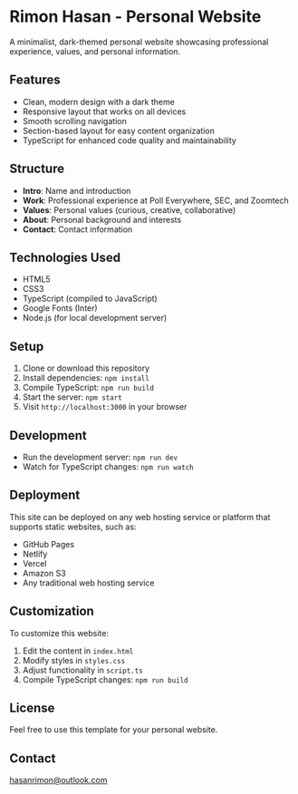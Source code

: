 # Rimon Hasan - Personal Website

A minimalist, dark-themed personal website showcasing professional experience, values, and personal information.

## Features

- Clean, modern design with a dark theme
- Responsive layout that works on all devices
- Smooth scrolling navigation
- Section-based layout for easy content organization
- TypeScript for enhanced code quality and maintainability

## Structure

- **Intro**: Name and introduction
- **Work**: Professional experience at Poll Everywhere, SEC, and Zoomtech
- **Values**: Personal values (curious, creative, collaborative)
- **About**: Personal background and interests
- **Contact**: Contact information

## Technologies Used

- HTML5
- CSS3
- TypeScript (compiled to JavaScript)
- Google Fonts (Inter)
- Node.js (for local development server)

## Setup

1. Clone or download this repository
2. Install dependencies: `npm install`
3. Compile TypeScript: `npm run build`
4. Start the server: `npm start`
5. Visit `http://localhost:3000` in your browser

## Development

- Run the development server: `npm run dev`
- Watch for TypeScript changes: `npm run watch`

## Deployment

This site can be deployed on any web hosting service or platform that supports static websites, such as:

- GitHub Pages
- Netlify
- Vercel
- Amazon S3
- Any traditional web hosting service

## Customization

To customize this website:

1. Edit the content in `index.html`
2. Modify styles in `styles.css`
3. Adjust functionality in `script.ts`
4. Compile TypeScript changes: `npm run build`

## License

Feel free to use this template for your personal website.

## Contact

hasanrimon@outlook.com 